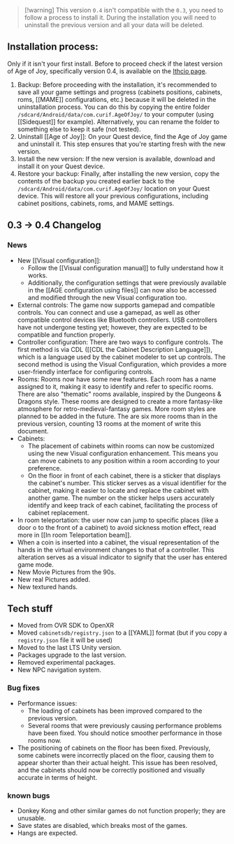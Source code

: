 > [!warning] This version `0.4` isn't compatible with the `0.3`, you need to follow a process to install it. 
> During the installation you will need to uninstall the previous version and all your data will be deleted.


## Installation process:

Only if it isn't your first install.
Before to proceed check if the latest version of Age of Joy, specifically version 0.4, is available on the [Ithcio page](https://curifab.itch.io/age-of-joy).

1. Backup: Before proceeding with the installation, it's recommended to save all your game settings and progress (cabinets positions, cabinets, roms, [[MAME]] configurations, etc.) because it will be deleted in the uninstallation process. You can do this by copying the entire folder `/sdcard/Android/data/com.curif.AgeOfJoy/` to your computer (using [[Sidequest]] for example). Alternatively, you can rename the folder to something else to keep it safe (not tested).
2. Uninstall [[Age of Joy]]: On your Quest device, find the Age of Joy game and uninstall it. This step ensures that you're starting fresh with the new version.
3. Install the new version:  If the new version is available, download and install it on your Quest device. 
4. Restore your backup: Finally, after installing the new version, copy the contents of the backup you created earlier back to the `/sdcard/Android/data/com.curif.AgeOfJoy/` location on your Quest device. This will restore all your previous configurations, including cabinet positions, cabinets, roms, and MAME settings.

## 0.3 -> 0.4 Changelog

### News

* New [[Visual configuration]]:
	* Follow the [[Visual configuration manual]] to fully understand how it works.
	* Additionally, the configuration settings that were previously available in the [[AGE configuration using files]]  can now also be accessed and modified through the new Visual configuration too.
* External controls: The game now supports gamepad and compatible controls. You can connect and use a gamepad, as well as other compatible control devices like Bluetooth controllers. USB controllers have not undergone testing yet; however, they are expected to be compatible and function properly.
* Controller configuration: There are two ways to configure controls. The first method is via CDL ([[CDL the Cabinet Description Language]]), which is a language used by the cabinet modeler to set up controls. The second method is using the Visual Configuration, which provides a more user-friendly interface for configuring controls.
* Rooms: Rooms now have some new features. Each room has a name assigned to it, making it easy to identify and refer to specific rooms. There are also "thematic" rooms available, inspired by the Dungeons & Dragons style. These rooms are designed to create a more fantasy-like atmosphere for retro-medieval-fantasy games. More room styles are planned to be added in the future. The are six more rooms than in the previous version, counting 13 rooms at the moment of write this document.
* Cabinets:
	*  The placement of cabinets within rooms can now be customized using the new Visual configuration enhancement. This means you can move cabinets to any position within a room according to your preference.
	* On the floor in front of each cabinet, there is a sticker that displays the cabinet's number. This sticker serves as a visual identifier for the cabinet, making it easier to locate and replace the cabinet with another game. The number on the sticker helps users accurately identify and keep track of each cabinet, facilitating the process of cabinet replacement.
* In room teleportation: the user now can jump to specific places (like a door o to the front of a cabinet) to avoid sickness motion effect, read more in [[In room Teleportation beam]].
* When a coin is inserted into a cabinet, the visual representation of the hands in the virtual environment changes to that of a controller. This alteration serves as a visual indicator to signify that the user has entered game mode.
* New Movie Pictures from the 90s.
* New real Pictures added.
* New textured hands.


## Tech stuff

* Moved from OVR SDK to OpenXR
* Moved `cabinetsdb/registry.json` to a [[YAML]] format (but if you copy a `registry.json` file it will be used)
* Moved to the last LTS Unity version.
* Packages upgrade to the last version.
* Removed experimental packages.
* New NPC navigation system.

### Bug fixes

- Performance issues:
	- The loading of cabinets has been improved compared to the previous version.
	- Several rooms that were previously causing performance problems have been fixed. You should notice smoother performance in those rooms now.
- The positioning of cabinets on the floor has been fixed. Previously, some cabinets were incorrectly placed on the floor, causing them to appear shorter than their actual height. This issue has been resolved, and the cabinets should now be correctly positioned and visually accurate in terms of height.

### known bugs

- Donkey Kong and other similar games do not function properly; they are unusable.
- Save states are disabled, which breaks most of the games.
- Hangs are expected.
